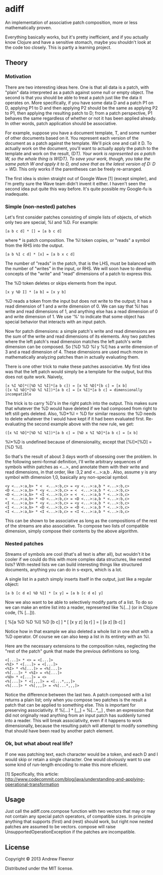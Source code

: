 # adiff

An implementation of associative patch composition, more or less
mathematically proven.

Everything basically works, but it's pretty inefficient, and if you actually know
Clojure and have a sensitive stomach, maybe you shouldn't look at the
code too closely. This is partly a learning project.

## Theory

### Motivation

There are two interesting ideas here. One is that all data is a patch, with
"plain" data interpreted as a patch against some null or empty object. The
second is that you should be able to treat a patch just like the data it
operates on. More specifically, if you have some data D and a patch P1 on D,
applying P1 to D and then applying P2 should be the same as applying P2 to
P1, then applying the resulting patch to D; from a patch perspective, P1
behaves the same regardless of whether or not it has been applied already.
In other words, patch application should be associative.

For example, suppose you have a document template, T, and some number of other
documents based on it. You represent each version of the document as a
patch against the template. We'll pick one and call it D. To actually work on the
document, you'll want to actually apply the patch to the template and work on the
result, (D*T). Your work is represented as a patch W, so the whole thing is
W*(D*T). To save your work, though, you take the same patch W and apply it to D,
and save that as the latest version of D: D = W*D. This only works if the
parentheses can be freely re-arranged.

The first idea is stolen straight out of Google Wave [1] (except simpler),
and I'm pretty sure the Wave team didn't invent it either. I haven't seen
the second idea put quite this way before. It's quite possible my
Google-fu is inadequate.

### Simple (non-nested) patches

Let's first consider patches consisting of simple lists of objects, of which only two are special, %I and %D. For example:

    [a b c d] * [] = [a b c d]

where * is patch composition. The %I token copies, or "reads" a symbol
from the RHS into the output.

    [a b %I c d] * [x] = [a b x c d]

The number of "reads" in the patch, that is the LHS, must be balanced with
the number of "writes" in the input, or RHS. We will soon have to develop
concepts of the "write" and "read" dimensions of a patch to express this.

The %D token deletes or skips elements from the input.

    [x y %D I] * [a b] = [x y b]

%D reads a token from the input but does not write to the output; it has a read
dimension of 1 and a write dimension of 0. We can say that %I has write and
read dimensions of 1, and anything else has a read dimension of 0 and write
dimension of 1. We use '%' to indicate that some object has special behavior
that interacts with an input patch.

Now for patch dimensions: a simple patch's write and read dimensions are the
sum of the write and read dimensions of its elements. Any two patches where
the left patch's read dimension matches the left patch's write dimension can
be composed. So [%D %D %I y %I] has a write dimension of 3 and a read dimension
of 4. These dimensions are used much more in mathematically analyzing patches
than in actually evaluating them.

There is one other trick to make these patches associative. My first idea was
that the left patch would simply be a template for the output, but this does
not quite work. Naively,

    [x %I %D]*([%D %I %I]*[a b c]) = [x %I %D]*[b c] = [x b]
    ([x %I %D]*[%D %I %I])*[a b c] = [x %I]*[a b c] = dimensionally incompatible

The trick is to carry %D's in the right patch into the output. This makes sure
that whatever the %D would have deleted if we had composed from right to left
still gets deleted. Also, %D*%I = %D for similar reasons: the %D needs to delete
whatever the I would have kept if it had been evaluated first. Re-evaluating the
second example above with the new rule, we get:

    ([x %I %D]*[%D %I %I])*[a b c] = [%D x %I %D]*[a b c] = [x b]

%I*%D is undefined because of dimensionality, except that [%I]*[%D] = [%D %I].

So that's the result of about 3 days worth of obsessing over the problem. In
the following semi-formal definition, I'll write arbitrary sequences of symbols
within patches as <...>, and annotate them with their write and read
dimensions, in that order, like <a b I D>:3,2 and <...>:a,b . Also, assume
y is any symbol with dimension 1,0, basically any non-special symbol.

    <y <...>:a,b> * <  <...>:b,c> = <y <...>:a,b * <...>:b,c>
    <D <...>:a,b> * <y <...>:b,c> = <  <...>:a,b * <...>:b,c>
    <D <...>:a,b> * <I <...>:b,c> = <  <...>:a,b * <...>:b,c>
    <  <...>:a,b> * <D <...>:b,c> = <D <...>:a,b * <...>:b,c>
    <I <...>:a,b> * <y <...>:b,c> = <y <...>:a,b * <...>:b,c>
    <I <...>:a,b> * <D <...>:b,c> = <D <...>:a,b * <...>:b,c>
    <I <...>:a,b> * <I <...>:b,c> = <I <...>:a,b * <...>:b,c>

This can be shown to be associative as long as the compositions of the rest
of the streams are also associative. To compose two lists of compatible
dimension, simply compose their contents by the above algorithm. 

### Nested patches

Streams of symbols are cool (that's all text is after all), but wouldn't it be
cooler if we could do this with more complex data structures, like nested
lists? With nested lists we can build interesting things like structured
documents, anything you can do in s-exprs, which is a lot.

A single list in a patch simply inserts itself in the output, just like a
regular object:

    [a b [c d e] %D %I] * [x y] = [a b [c d e] y]

Now we also want to be able to selectively modify parts of a list. To do so
we can make an entire list into a reader, represented like %[...] (or in Clojure code, (% [...])).

   [ %[a %D %D %I] %D [b c] ] * [ [x y z] [q r] ] = [ [a z] [b c] ]

Notice how in that example we also deleted a whole list in one shot with a %D
operator. Of course we can also keep a list in its entirety with an %I.

Here are the necessary extensions to the composition rules, neglecting the
"rest of the patch" gunk that made the previous definitions so long.

    <[...]> * <> = <[...]>
    <%I> * <[...]> = <[...]>
    <%I> * <%[...]> = <%[...]>
    <%[...]> * <%I> = <%[...]>
    <%D> * <[...]> = <>
    <%[...]> * <[,,,]> = <[...*,,,]>
    <%[...]> * <%[,,,]> = <%[...*,,,]>

Notice the difference between the last two. A patch composed with a list
returns a plain list; only when you compose two patches is the result a patch
that can be applied to something else. This is important for preserving
associativity. If %[...] * [,,,] = %[...*,,,] , then an expression that did not
originally read anything from an input patch has suddenly turned into a reader.
This will break associativity, even if it happens to work dimensionally,
because the resulting patch will attempt to modify something that should
have been read by another patch element.

### Ok, but what about real life?

If one was patching text, each character would be a token, and each D and I
would skip or retain a single character. One would obviously want to use
some kind of run-length encoding to make this more eficient.

[1] Specifically, this article: http://www.codecommit.com/blog/java/understanding-and-applying-operational-transformation

## Usage

Just call the adiff.core.compose function with two vectors that may or may
not contain any special patch operators, of compatible sizes. In principle
anything that supports (first) and (rest) should work, but right now nested
patches are assumed to be vectors. compose will raise UnsupportedOperationException
if the patches are incompatible.

## License

Copyright © 2013 Andrew Fleenor

Distributed under the MIT license.
